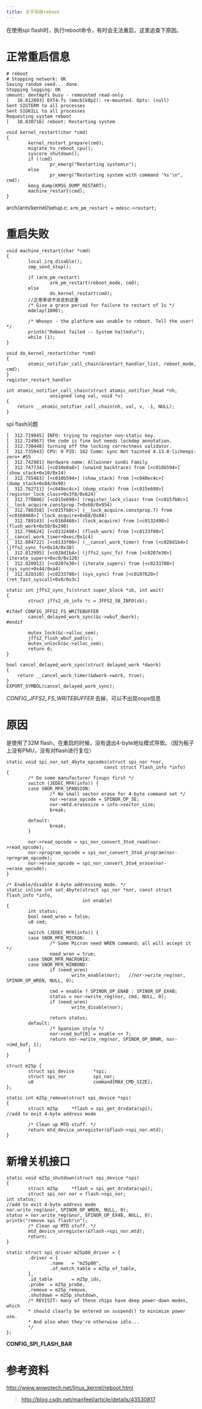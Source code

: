 ```yaml
---
title: 关于系统reboot
---
```


在使用spi flash时，执行reboot命令，有时会无法重启，这里追查下原因。

正常重启信息
============

    # reboot 
    # Stopping network: OK
    Saving random seed... done.
    Stopping logging: OK
    umount: devtmpfs busy - remounted read-only
    [   16.812893] EXT4-fs (mmcblk0p2): re-mounted. Opts: (null)
    Sent SIGTERM to all processes
    Sent SIGKILL to all processes
    Requesting system reboot
    [   18.830716] reboot: Restarting system

~~~~ {.sourceCode .c}
void kernel_restart(char *cmd)
{
        kernel_restart_prepare(cmd);
        migrate_to_reboot_cpu();
        syscore_shutdown();
        if (!cmd)
                pr_emerg("Restarting system\n");
        else
                pr_emerg("Restarting system with command '%s'\n", cmd);
        kmsg_dump(KMSG_DUMP_RESTART);
        machine_restart(cmd);
}
~~~~

arch/arm/kernel/setup.c: `arm_pm_restart = mdesc->restart;`

重启失败
========

~~~~ {.sourceCode .c}
void machine_restart(char *cmd)
{       
        local_irq_disable();
        smp_send_stop();

        if (arm_pm_restart)
                arm_pm_restart(reboot_mode, cmd);
        else    
                do_kernel_restart(cmd);
        //正常来说不会走到这里
        /* Give a grace period for failure to restart of 1s */
        mdelay(1000);

        /* Whoops - the platform was unable to reboot. Tell the user! */
        printk("Reboot failed -- System halted\n");
        while (1);
}
~~~~

~~~~ {.sourceCode .c}
void do_kernel_restart(char *cmd)
{
        atomic_notifier_call_chain(&restart_handler_list, reboot_mode, cmd);
}
register_restart_handler
~~~~

~~~~ {.sourceCode .c}
int atomic_notifier_call_chain(struct atomic_notifier_head *nh,
                unsigned long val, void *v)
{
    return __atomic_notifier_call_chain(nh, val, v, -1, NULL);
}
~~~~

spi flash问题

    [  312.719945] INFO: trying to register non-static key.
    [  312.724967] the code is fine but needs lockdep annotation.
    [  312.730448] turning off the locking correctness validator.
    [  312.735943] CPU: 0 PID: 162 Comm: sync Not tainted 4.13.0-licheepi-zero+ #55
    [  312.742981] Hardware name: Allwinner sun8i Family
    [  312.747734] [<c010e8a8>] (unwind_backtrace) from [<c010b594>] (show_stack+0x10/0x14)
    [  312.755483] [<c010b594>] (show_stack) from [<c048ec4c>] (dump_stack+0x84/0x98)
    [  312.762711] [<c048ec4c>] (dump_stack) from [<c015e698>] (register_lock_class+0x3f8/0x624)
    [  312.770886] [<c015e698>] (register_lock_class) from [<c015fb0c>] (__lock_acquire.constprop.7+0x60/0x954)
    [  312.780358] [<c015fb0c>] (__lock_acquire.constprop.7) from [<c0160468>] (lock_acquire+0x68/0x84)
    [  312.789143] [<c0160468>] (lock_acquire) from [<c0132498>] (flush_work+0x50/0x290)
    [  312.796624] [<c0132498>] (flush_work) from [<c0133f00>] (__cancel_work_timer+0xec/0x1c4)
    [  312.804722] [<c0133f00>] (__cancel_work_timer) from [<c028d1b4>] (jffs2_sync_fs+0x14/0x38)
    [  312.812995] [<c028d1b4>] (jffs2_sync_fs) from [<c0207e30>] (iterate_supers+0xc0/0x120)
    [  312.820912] [<c0207e30>] (iterate_supers) from [<c0233708>] (sys_sync+0x44/0xa4)
    [  312.828310] [<c0233708>] (sys_sync) from [<c0107620>] (ret_fast_syscall+0x0/0x3c)

~~~~ {.sourceCode .c}
static int jffs2_sync_fs(struct super_block *sb, int wait)
{
        struct jffs2_sb_info *c = JFFS2_SB_INFO(sb);

#ifdef CONFIG_JFFS2_FS_WRITEBUFFER
        cancel_delayed_work_sync(&c->wbuf_dwork);
#endif

        mutex_lock(&c->alloc_sem);
        jffs2_flush_wbuf_pad(c);
        mutex_unlock(&c->alloc_sem);
        return 0;
}

bool cancel_delayed_work_sync(struct delayed_work *dwork)
{
    return __cancel_work_timer(&dwork->work, true);
}
EXPORT_SYMBOL(cancel_delayed_work_sync);
~~~~

*CONFIG\_JFFS2\_FS\_WRITEBUFFER* 去掉，可以不出现oops信息

原因
====

是使用了32M
flash，在重启的时候，没有退出4-byte地址模式导致。（因为板子上没有PMU，没有对flash进行复位）

~~~~ {.sourceCode .c}
static void spi_nor_set_4byte_opcodes(struct spi_nor *nor,
                                    const struct flash_info *info)
{
        /* Do some manufacturer fixups first */
        switch (JEDEC_MFR(info)) {
        case SNOR_MFR_SPANSION:
                /* No small sector erase for 4-byte command set */
                nor->erase_opcode = SPINOR_OP_SE;
                nor->mtd.erasesize = info->sector_size;
                break;

        default:
                break;
        }

        nor->read_opcode = spi_nor_convert_3to4_read(nor->read_opcode);
        nor->program_opcode = spi_nor_convert_3to4_program(nor->program_opcode);
        nor->erase_opcode = spi_nor_convert_3to4_erase(nor->erase_opcode);
}

/* Enable/disable 4-byte addressing mode. */
static inline int set_4byte(struct spi_nor *nor, const struct flash_info *info,
                            int enable)
{
        int status;
        bool need_wren = false;
        u8 cmd;

        switch (JEDEC_MFR(info)) {
        case SNOR_MFR_MICRON:
                /* Some Micron need WREN command; all will accept it */
                need_wren = true;
        case SNOR_MFR_MACRONIX:
        case SNOR_MFR_WINBOND:
                if (need_wren)
                        write_enable(nor);   //nor->write_reg(nor, SPINOR_OP_WREN, NULL, 0);

                cmd = enable ? SPINOR_OP_EN4B : SPINOR_OP_EX4B;
                status = nor->write_reg(nor, cmd, NULL, 0);
                if (need_wren)
                        write_disable(nor);

                return status;
        default:
                /* Spansion style */
                nor->cmd_buf[0] = enable << 7;
                return nor->write_reg(nor, SPINOR_OP_BRWR, nor->cmd_buf, 1);
        }
}
~~~~

~~~~ {.sourceCode .c}
struct m25p {
        struct spi_device       *spi;
        struct spi_nor          spi_nor;
        u8                      command[MAX_CMD_SIZE];
};
~~~~

~~~~ {.sourceCode .c}
static int m25p_remove(struct spi_device *spi)
{
        struct m25p     *flash = spi_get_drvdata(spi);
//add to exit 4-byte address mode

        /* Clean up MTD stuff. */
        return mtd_device_unregister(&flash->spi_nor.mtd);
}
~~~~

新增关机接口
============

~~~~ {.sourceCode .c}
static void m25p_shutdown(struct spi_device *spi)
{               
        struct m25p     *flash = spi_get_drvdata(spi);
        struct spi_nor nor = flash->spi_nor;
int status;             
//add to exit 4-byte address mode       
nor.write_reg(&nor, SPINOR_OP_WREN, NULL, 0);
status = nor.write_reg(&nor, SPINOR_OP_EX4B, NULL, 0);
printk("remove spi flash!\n"); 
        /* Clean up MTD stuff. */
        mtd_device_unregister(&flash->spi_nor.mtd);
        return;         
}   
~~~~

~~~~ {.sourceCode .c}
static struct spi_driver m25p80_driver = {
        .driver = {
                .name   = "m25p80",
                .of_match_table = m25p_of_table,
        },
        .id_table       = m25p_ids,
        .probe  = m25p_probe,
        .remove = m25p_remove,
        .shutdown = m25p_shutdown,
        /* REVISIT: many of these chips have deep power-down modes, which
        * should clearly be entered on suspend() to minimize power use.
        * And also when they're otherwise idle...
        */
};
~~~~

**CONFIG\_SPI\_FLASH\_BAR**

参考资料
========

<http://www.wowotech.net/linux_kenrel/reboot.html>

> <http://blog.csdn.net/manfeel/article/details/43530817>
